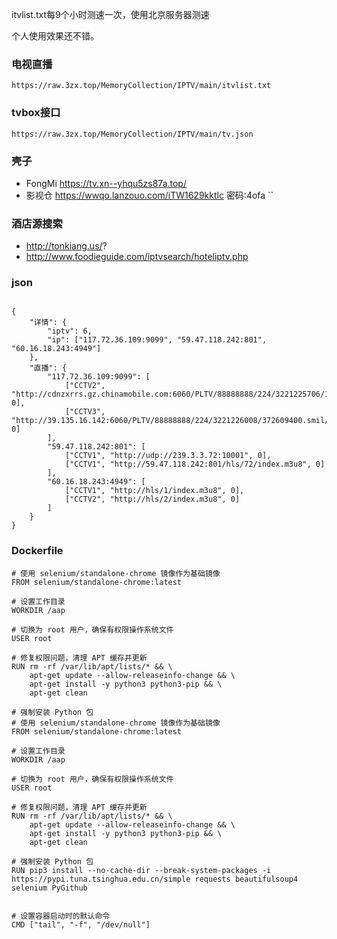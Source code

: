 itvlist.txt每9个小时测速一次，使用北京服务器测速

个人使用效果还不错。

### 电视直播
    https://raw.3zx.top/MemoryCollection/IPTV/main/itvlist.txt
### tvbox接口
    https://raw.3zx.top/MemoryCollection/IPTV/main/tv.json

### 壳子
- FongMi  https://tv.xn--yhqu5zs87a.top/
- 影视仓 https://wwqo.lanzouo.com/iTW1629kktlc 密码:4ofa
``
### 酒店源搜索

- http://tonkiang.us/?
- http://www.foodieguide.com/iptvsearch/hoteliptv.php


### json 
```

{
    "详情": {
        "iptv": 6,
        "ip": ["117.72.36.109:9099", "59.47.118.242:801", "60.16.18.243:4949"]
    },
    "直播": {
        "117.72.36.109:9099": [
            ["CCTV2", "http://cdnzxrrs.gz.chinamobile.com:6060/PLTV/88888888/224/3221225706/10000100000000060000000000146027_0.smil/index.m3u8", 0],
            ["CCTV3", "http://39.135.16.142:6060/PLTV/88888888/224/3221226008/372609400.smil/index.m3u8", 0]
        ],
        "59.47.118.242:801": [
            ["CCTV1", "http://udp://239.3.3.72:10001", 0],
            ["CCTV1", "http://59.47.118.242:801/hls/72/index.m3u8", 0]
        ],
        "60.16.18.243:4949": [
            ["CCTV1", "http://hls/1/index.m3u8", 0],
            ["CCTV2", "http://hls/2/index.m3u8", 0]
        ]
    }
}

```

### Dockerfile 

```
# 使用 selenium/standalone-chrome 镜像作为基础镜像
FROM selenium/standalone-chrome:latest

# 设置工作目录
WORKDIR /aap

# 切换为 root 用户，确保有权限操作系统文件
USER root

# 修复权限问题，清理 APT 缓存并更新
RUN rm -rf /var/lib/apt/lists/* && \
    apt-get update --allow-releaseinfo-change && \
    apt-get install -y python3 python3-pip && \
    apt-get clean

# 强制安装 Python 包
# 使用 selenium/standalone-chrome 镜像作为基础镜像
FROM selenium/standalone-chrome:latest

# 设置工作目录
WORKDIR /aap

# 切换为 root 用户，确保有权限操作系统文件
USER root

# 修复权限问题，清理 APT 缓存并更新
RUN rm -rf /var/lib/apt/lists/* && \
    apt-get update --allow-releaseinfo-change && \
    apt-get install -y python3 python3-pip && \
    apt-get clean

# 强制安装 Python 包
RUN pip3 install --no-cache-dir --break-system-packages -i https://pypi.tuna.tsinghua.edu.cn/simple requests beautifulsoup4 selenium PyGithub


# 设置容器启动时的默认命令
CMD ["tail", "-f", "/dev/null"]

```
